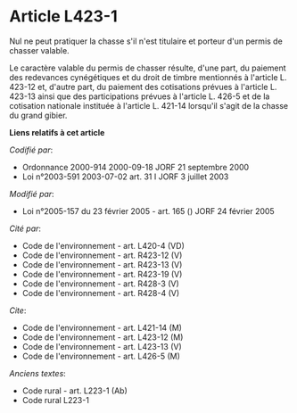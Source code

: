 # Article L423-1

Nul ne peut pratiquer la chasse s'il n'est titulaire et porteur d'un permis de chasser valable.

Le caractère valable du permis de chasser résulte, d'une part, du paiement des redevances cynégétiques et du droit de timbre
mentionnés à l'article L. 423-12 et, d'autre part, du paiement des cotisations prévues à l'article L. 423-13 ainsi que des
participations prévues à l'article L. 426-5 et de la cotisation nationale instituée à l'article L. 421-14 lorsqu'il s'agit de
la chasse du grand gibier.

**Liens relatifs à cet article**

_Codifié par_:

  - Ordonnance 2000-914 2000-09-18 JORF 21 septembre 2000
  - Loi n°2003-591 2003-07-02 art. 31 I JORF 3 juillet 2003

_Modifié par_:

  - Loi n°2005-157 du 23 février 2005 - art. 165 () JORF 24 février 2005

_Cité par_:

  - Code de l'environnement - art. L420-4 (VD)
  - Code de l'environnement - art. R423-12 (V)
  - Code de l'environnement - art. R423-13 (V)
  - Code de l'environnement - art. R423-19 (V)
  - Code de l'environnement - art. R428-3 (V)
  - Code de l'environnement - art. R428-4 (V)

_Cite_:

  - Code de l'environnement - art. L421-14 (M)
  - Code de l'environnement - art. L423-12 (M)
  - Code de l'environnement - art. L423-13 (V)
  - Code de l'environnement - art. L426-5 (M)

_Anciens textes_:

  - Code rural - art. L223-1 (Ab)
  - Code rural L223-1
